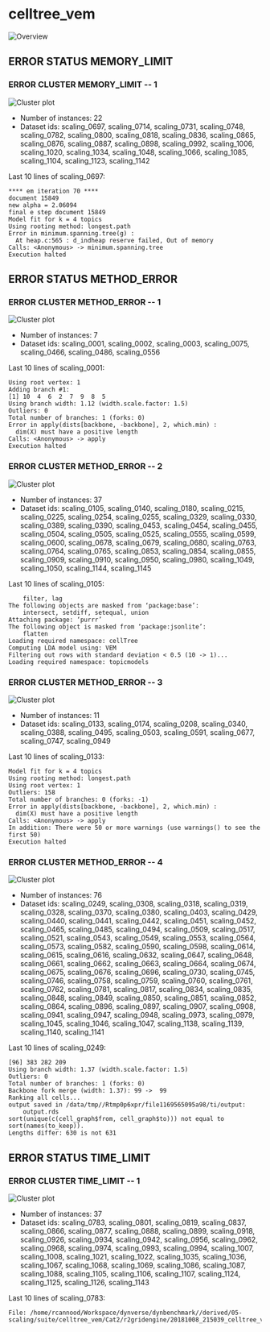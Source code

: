 # celltree_vem
![Overview](celltree_vem.png)

## ERROR STATUS MEMORY_LIMIT

### ERROR CLUSTER MEMORY_LIMIT -- 1
![Cluster plot](error_class_plots/celltree_vem_memory_limit_1.png)

 * Number of instances: 22
 * Dataset ids: scaling_0697, scaling_0714, scaling_0731, scaling_0748, scaling_0782, scaling_0800, scaling_0818, scaling_0836, scaling_0865, scaling_0876, scaling_0887, scaling_0898, scaling_0992, scaling_1006, scaling_1020, scaling_1034, scaling_1048, scaling_1066, scaling_1085, scaling_1104, scaling_1123, scaling_1142

Last 10 lines of scaling_0697:
```
**** em iteration 70 ****
document 15849
new alpha = 2.06094
final e step document 15849
Model fit for k = 4 topics
Using rooting method: longest.path
Error in minimum.spanning.tree(g) : 
  At heap.c:565 : d_indheap reserve failed, Out of memory
Calls: <Anonymous> -> minimum.spanning.tree
Execution halted
```

## ERROR STATUS METHOD_ERROR

### ERROR CLUSTER METHOD_ERROR -- 1
![Cluster plot](error_class_plots/celltree_vem_method_error_1.png)

 * Number of instances: 7
 * Dataset ids: scaling_0001, scaling_0002, scaling_0003, scaling_0075, scaling_0466, scaling_0486, scaling_0556

Last 10 lines of scaling_0001:
```
Using root vertex: 1
Adding branch #1:
[1] 10  4  6  2  7  9  8  5
Using branch width: 1.12 (width.scale.factor: 1.5)
Outliers: 0
Total number of branches: 1 (forks: 0)
Error in apply(dists[backbone, -backbone], 2, which.min) : 
  dim(X) must have a positive length
Calls: <Anonymous> -> apply
Execution halted
```

### ERROR CLUSTER METHOD_ERROR -- 2
![Cluster plot](error_class_plots/celltree_vem_method_error_2.png)

 * Number of instances: 37
 * Dataset ids: scaling_0105, scaling_0140, scaling_0180, scaling_0215, scaling_0225, scaling_0254, scaling_0255, scaling_0329, scaling_0330, scaling_0389, scaling_0390, scaling_0453, scaling_0454, scaling_0455, scaling_0504, scaling_0505, scaling_0525, scaling_0555, scaling_0599, scaling_0600, scaling_0678, scaling_0679, scaling_0680, scaling_0763, scaling_0764, scaling_0765, scaling_0853, scaling_0854, scaling_0855, scaling_0909, scaling_0910, scaling_0950, scaling_0980, scaling_1049, scaling_1050, scaling_1144, scaling_1145

Last 10 lines of scaling_0105:
```
    filter, lag
The following objects are masked from ‘package:base’:
    intersect, setdiff, setequal, union
Attaching package: ‘purrr’
The following object is masked from ‘package:jsonlite’:
    flatten
Loading required namespace: cellTree
Computing LDA model using: VEM
Filtering out rows with standard deviation < 0.5 (10 -> 1)...
Loading required namespace: topicmodels
```

### ERROR CLUSTER METHOD_ERROR -- 3
![Cluster plot](error_class_plots/celltree_vem_method_error_3.png)

 * Number of instances: 11
 * Dataset ids: scaling_0133, scaling_0174, scaling_0208, scaling_0340, scaling_0388, scaling_0495, scaling_0503, scaling_0591, scaling_0677, scaling_0747, scaling_0949

Last 10 lines of scaling_0133:
```
Model fit for k = 4 topics
Using rooting method: longest.path
Using root vertex: 1
Outliers: 158
Total number of branches: 0 (forks: -1)
Error in apply(dists[backbone, -backbone], 2, which.min) : 
  dim(X) must have a positive length
Calls: <Anonymous> -> apply
In addition: There were 50 or more warnings (use warnings() to see the first 50)
Execution halted
```

### ERROR CLUSTER METHOD_ERROR -- 4
![Cluster plot](error_class_plots/celltree_vem_method_error_4.png)

 * Number of instances: 76
 * Dataset ids: scaling_0249, scaling_0308, scaling_0318, scaling_0319, scaling_0328, scaling_0370, scaling_0380, scaling_0403, scaling_0429, scaling_0440, scaling_0441, scaling_0442, scaling_0451, scaling_0452, scaling_0465, scaling_0485, scaling_0494, scaling_0509, scaling_0517, scaling_0521, scaling_0543, scaling_0549, scaling_0553, scaling_0564, scaling_0573, scaling_0582, scaling_0590, scaling_0598, scaling_0614, scaling_0615, scaling_0616, scaling_0632, scaling_0647, scaling_0648, scaling_0661, scaling_0662, scaling_0663, scaling_0664, scaling_0674, scaling_0675, scaling_0676, scaling_0696, scaling_0730, scaling_0745, scaling_0746, scaling_0758, scaling_0759, scaling_0760, scaling_0761, scaling_0762, scaling_0781, scaling_0817, scaling_0834, scaling_0835, scaling_0848, scaling_0849, scaling_0850, scaling_0851, scaling_0852, scaling_0864, scaling_0896, scaling_0897, scaling_0907, scaling_0908, scaling_0941, scaling_0947, scaling_0948, scaling_0973, scaling_0979, scaling_1045, scaling_1046, scaling_1047, scaling_1138, scaling_1139, scaling_1140, scaling_1141

Last 10 lines of scaling_0249:
```
[96] 383 282 209
Using branch width: 1.37 (width.scale.factor: 1.5)
Outliers: 0
Total number of branches: 1 (forks: 0)
Backbone fork merge (width: 1.37): 99 ->  99 
Ranking all cells...
output saved in /data/tmp//Rtmp0p6xpr/file1169565095a98/ti/output: 
	output.rds
sort(unique(c(cell_graph$from, cell_graph$to))) not equal to sort(names(to_keep)).
Lengths differ: 630 is not 631
```

## ERROR STATUS TIME_LIMIT

### ERROR CLUSTER TIME_LIMIT -- 1
![Cluster plot](error_class_plots/celltree_vem_time_limit_1.png)

 * Number of instances: 37
 * Dataset ids: scaling_0783, scaling_0801, scaling_0819, scaling_0837, scaling_0866, scaling_0877, scaling_0888, scaling_0899, scaling_0918, scaling_0926, scaling_0934, scaling_0942, scaling_0956, scaling_0962, scaling_0968, scaling_0974, scaling_0993, scaling_0994, scaling_1007, scaling_1008, scaling_1021, scaling_1022, scaling_1035, scaling_1036, scaling_1067, scaling_1068, scaling_1069, scaling_1086, scaling_1087, scaling_1088, scaling_1105, scaling_1106, scaling_1107, scaling_1124, scaling_1125, scaling_1126, scaling_1143

Last 10 lines of scaling_0783:
```
File: /home/rcannood/Workspace/dynverse/dynbenchmark//derived/05-scaling/suite/celltree_vem/Cat2/r2gridengine/20181008_215039_celltree_vem_Cat2_92GINtjF3q/log/log.103.e.txt
```


